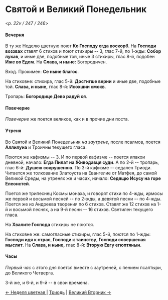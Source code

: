 
# Святой и Великий Понедельник

<*p. 22v / 247 / 246*>

#### Вечерня

В ту же Неделю цветную поют **Ко Господу егда воскорб**. На **Господи воззвах** ставят 6 стихов и поют 
стихиры -- 3, глас 7-й, по 1-жды: **Собор лукав**, и иные две, подобные той, иные 3 стихиры, глас 8-й, 
подобен **Иже во Едем**. На **Слава, и ныне:** Богородичен.  

Вход. Прокимен: **Се ныне благос**.    

На стиховне: стихира, глас 5-й: **Достигше верни** и иные две, подобные той. 
**Слава, и ныне,** глас 8-й: **Исохшии смокв**.   

Тропарь: **Богородице Дево радуй ся**. 

#### Повечерие

*Повечерие* же поется великое, как и в прочие дни поста. 

#### Утреня

Во Святой и Великий Понедельник *на заутрене*, после псалмов, поется **Аллилуиа** и Троичны текущего 
гласа.  

Поются же кафизмы -- 3. 
И по первой кафизме -- поется ипакои дневной, начало: **Егда Пилат на Живодавця суди**. 
А по 2-й -- тропарь, глас 6-й:  **Душею сокрушеною**. 
По 3-й кафизме -- седален Триоди. 
Читается же толкование Златоуста на Евангелие от Матфея, до самой Великой Среды, на утренях же и часах, 
начало: **Седящю Исусу на горе Елеонстей**. 

Поется же трипеснец Космы монаха, и говорят стихи по 4-жды, ирмосы же первой и восьмой песней -- по 2-жды, 
а девятой песни -- по 4-жды. Поется же из Андреева творения по 6 стихов. Ставят же 12 стихов на 1-й и 
восьмой песнях, а на 9-й песни -- 16 стихов. 
Светилен текущего гласа. 

На **Хвалите Господа** стихиры не поются. 

На стиховне же: самогласные стихиры, глас 5-й, поются по 1-жды: **Господи идя к страс**, 
**Господи к таинству**, **Господи совершеная мыслит**. На **Слава, и ныне,** глас 8-й: 
**Вторую Евгу егюптянын**.  

#### Часы

*Первый час* с этого дня поется вместе с заутреней, с пением псалтыри, до Великого Четверга. 

3-й же, и 6-й, и 9-й -- в свои времена. 

[← Неделя цветная ](A_18_AST_sunday6_palm.md) | [Триодь](README.md#святой-и-великий-понедельник) | [Великий Вторник →](A_20_AST_great_tuesday.md)

